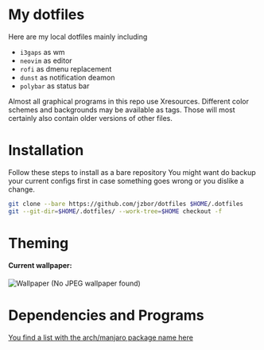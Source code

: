# My dotfiles

Here are my local dotfiles mainly including

* `i3gaps` as wm
* `neovim` as editor
* `rofi` as dmenu replacement
* `dunst` as notification deamon
* `polybar` as status bar

Almost all graphical programs in this repo use Xresources.
Different color schemes and backgrounds may be available as tags. Those will most certainly also contain older versions of other files.


# Installation

Follow these steps to install as a bare repository
You might want do backup your current configs first in case something goes wrong or you dislike a change.
``` sh
git clone --bare https://github.com/jzbor/dotfiles $HOME/.dotfiles
git --git-dir=$HOME/.dotfiles/ --work-tree=$HOME checkout -f
```

# Theming

#### Current wallpaper:
![Wallpaper (No JPEG wallpaper found)](.config/assets/background)

# Dependencies and Programs
[You find a list with the arch/manjaro package name here](.config/assets/programs.txt)

